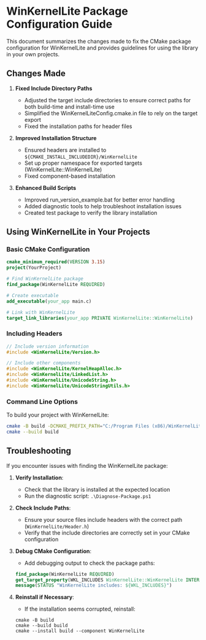 # WinKernelLite Package Configuration Guide

This document summarizes the changes made to fix the CMake package configuration for WinKernelLite and provides guidelines for using the library in your own projects.

## Changes Made

1. **Fixed Include Directory Paths**
   - Adjusted the target include directories to ensure correct paths for both build-time and install-time use
   - Simplified the WinKernelLiteConfig.cmake.in file to rely on the target export
   - Fixed the installation paths for header files

2. **Improved Installation Structure**
   - Ensured headers are installed to `${CMAKE_INSTALL_INCLUDEDIR}/WinKernelLite`
   - Set up proper namespace for exported targets (WinKernelLite::WinKernelLite)
   - Fixed component-based installation

3. **Enhanced Build Scripts**
   - Improved run_version_example.bat for better error handling
   - Added diagnostic tools to help troubleshoot installation issues
   - Created test package to verify the library installation

## Using WinKernelLite in Your Projects

### Basic CMake Configuration

```cmake
cmake_minimum_required(VERSION 3.15)
project(YourProject)

# Find WinKernelLite package
find_package(WinKernelLite REQUIRED)

# Create executable
add_executable(your_app main.c)

# Link with WinKernelLite
target_link_libraries(your_app PRIVATE WinKernelLite::WinKernelLite)
```

### Including Headers

```c
// Include version information
#include <WinKernelLite/Version.h>

// Include other components
#include <WinKernelLite/KernelHeapAlloc.h>
#include <WinKernelLite/LinkedList.h>
#include <WinKernelLite/UnicodeString.h>
#include <WinKernelLite/UnicodeStringUtils.h>
```

### Command Line Options

To build your project with WinKernelLite:

```bash
cmake -B build -DCMAKE_PREFIX_PATH="C:/Program Files (x86)/WinKernelLite"
cmake --build build
```

## Troubleshooting

If you encounter issues with finding the WinKernelLite package:

1. **Verify Installation**: 
   - Check that the library is installed at the expected location
   - Run the diagnostic script: `.\Diagnose-Package.ps1`

2. **Check Include Paths**:
   - Ensure your source files include headers with the correct path (`WinKernelLite/Header.h`)
   - Verify that the include directories are correctly set in your CMake configuration

3. **Debug CMake Configuration**:
   - Add debugging output to check the package paths:
   ```cmake
   find_package(WinKernelLite REQUIRED)
   get_target_property(WKL_INCLUDES WinKernelLite::WinKernelLite INTERFACE_INCLUDE_DIRECTORIES)
   message(STATUS "WinKernelLite includes: ${WKL_INCLUDES}")
   ```

4. **Reinstall if Necessary**:
   - If the installation seems corrupted, reinstall:
   ```
   cmake -B build
   cmake --build build
   cmake --install build --component WinKernelLite
   ```


